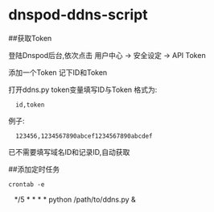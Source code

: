 # dnspod-ddns-script

##获取Token


  登陆Dnspod后台,依次点击 用户中心 -> 安全设定 -> API Token

  添加一个Token 记下ID和Token

  打开ddns.py token变量填写ID与Token 格式为:
  
      id,token 

 例子:
 
      123456,1234567890abcef1234567890abcdef


  已不需要填写域名ID和记录ID,自动获取

##添加定时任务

    crontab -e
    */5 * * * * python /path/to/ddns.py &
